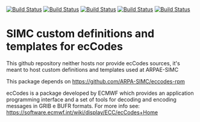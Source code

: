 [![Build Status](https://simc.arpae.it/moncic-ci/eccodes-simc/centos7.png)](https://simc.arpae.it/moncic-ci/eccodes-simc/)
[![Build Status](https://simc.arpae.it/moncic-ci/eccodes-simc/centos8.png)](https://simc.arpae.it/moncic-ci/eccodes-simc/)
[![Build Status](https://simc.arpae.it/moncic-ci/eccodes-simc/fedora34.png)](https://simc.arpae.it/moncic-ci/eccodes-simc/)
[![Build Status](https://simc.arpae.it/moncic-ci/eccodes-simc/fedora36.png)](https://simc.arpae.it/moncic-ci/eccodes-simc/)
[![Build Status](https://copr.fedorainfracloud.org/coprs/simc/stable/package/eccodes-simc/status_image/last_build.png)](https://copr.fedorainfracloud.org/coprs/simc/stable/package/eccodes-simc/)

# SIMC custom definitions and templates for ecCodes

This github repository neither hosts nor provide ecCodes sources, it's meant to
host custom definitions and templates used at ARPAE-SIMC

This package depends on https://github.com/ARPA-SIMC/eccodes-rpm

ecCodes is a package developed by ECMWF which provides an application
programming interface and a set of tools for decoding and encoding messages in
GRIB e BUFR formats. For more info see:
https://software.ecmwf.int/wiki/display/ECC/ecCodes+Home
